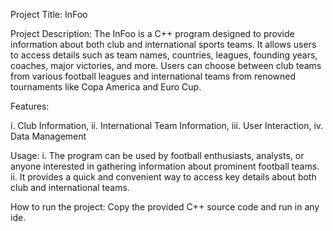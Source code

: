 Project Title: InFoo

Project Description: 
The InFoo is a C++ program designed to provide information about both club and international sports teams. It allows users to access details such as team names, countries, leagues, founding years, coaches, major victories, and more. Users can choose between club teams from various football leagues and international teams from renowned tournaments like Copa America and Euro Cup.

Features:

i. Club Information, ii. International Team Information, iii. User Interaction, iv. Data Management

Usage:
i. The program can be used by football enthusiasts, analysts, or anyone interested in gathering information about prominent football teams.
ii. It provides a quick and convenient way to access key details about both club and international teams.

How to run the project:
Copy the provided C++ source code and run in any ide.
